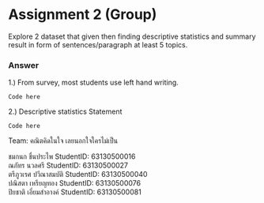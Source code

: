 # Assignment 2 (Group)
Explore 2 dataset that given then finding descriptive statistics and summary result in form of sentences/paragraph at least 5 topics.

### Answer

1.) From survey, most students use left hand writing.
```{R}
Code here
```

2.) Descriptive statistics Statement
```{R}
Code here
```


Team: คณิตคิดในใจ เลยนอกใจใครไม่เป็น

ชมกนก ชื่นประไพ StudentID: 63130500016 <br>
ณภัทร นวลศรี StudentID: 63130500027 <br>
ตรีภูวเรศ ปวีณาสมบัติ StudentID: 63130500040 <br>
ปณิสตา เหรียญทอง StudentID: 63130500076 <br>
ปิยชาติ เอี่ยมสำอางค์ StudentID: 63130500081
